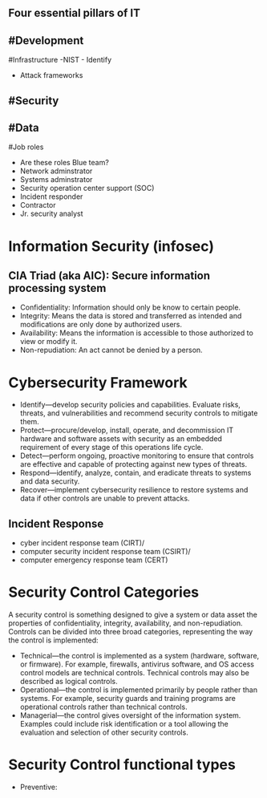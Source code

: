 ## Four essential pillars of IT
#Development
-

#Infrastructure
-NIST
	- Identify
- Attack frameworks	


#Security
-

#Data
-


#Job roles
- Are these roles Blue team?
- Network adminstrator
- Systems adminstrator
- Security operation center support (SOC)
- Incident responder
- Contractor
- Jr. security analyst

# Information Security (infosec)
## CIA Triad (aka AIC):  Secure information processing system
- Confidentiality: Information should only be know to certain people.
- Integrity:  Means the data is stored and transferred as intended and modifications are only done by authorized users.
- Availability:  Means the information is accessible to those authorized to view or modify it.
- Non-repudiation: An act cannot be denied by a person.

# Cybersecurity Framework
-   Identify—develop security policies and capabilities. Evaluate risks, threats, and vulnerabilities and recommend security controls to mitigate them.
-   Protect—procure/develop, install, operate, and decommission IT hardware and software assets with security as an embedded requirement of every stage of this operations life cycle.
-   Detect—perform ongoing, proactive monitoring to ensure that controls are effective and capable of protecting against new types of threats.
-   Respond—identify, analyze, contain, and eradicate threats to systems and data security.
-   Recover—implement cybersecurity resilience to restore systems and data if other controls are unable to prevent attacks.

## Incident Response
- cyber incident response team (CIRT)/
- computer security incident response team (CSIRT)/
- computer emergency response team (CERT)

# Security Control Categories
A security control is something designed to give a system or data asset the properties of confidentiality, integrity, availability, and non-repudiation. Controls can be divided into three broad categories, representing the way the control is implemented:

-   Technical—the control is implemented as a system (hardware, software, or firmware). For example, firewalls, antivirus software, and OS access control models are technical controls. Technical controls may also be described as logical controls.
-   Operational—the control is implemented primarily by people rather than systems. For example, security guards and training programs are operational controls rather than technical controls.
-   Managerial—the control gives oversight of the information system. Examples could include risk identification or a tool allowing the evaluation and selection of other security controls.

# Security Control functional types
- Preventive: 